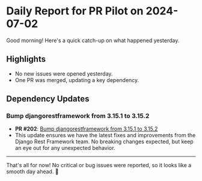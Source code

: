 # Daily Report for PR Pilot on 2024-07-02

Good morning! Here's a quick catch-up on what happened yesterday.

## Highlights
- No new issues were opened yesterday.
- One PR was merged, updating a key dependency.

## Dependency Updates
### Bump djangorestframework from 3.15.1 to 3.15.2
- **PR #202**: [Bump djangorestframework from 3.15.1 to 3.15.2](https://github.com/PR-Pilot-AI/pr-pilot/pull/202)
- This update ensures we have the latest fixes and improvements from the Django Rest Framework team. No breaking changes expected, but keep an eye out for any unexpected behavior.

---

That's all for now! No critical or bug issues were reported, so it looks like a smooth day ahead. 🚀